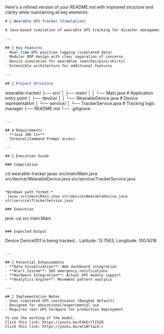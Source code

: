 Here's a refined version of your README.md with improved structure and clarity while maintaining all key elements:

```markdown
# 🚨 Wearable GPS Tracker (Simulation)

A Java-based simulation of wearable GPS tracking for disaster management scenarios. Simulates real-time location monitoring for maritime workers like fishermen using wearable devices.

---

## 🌟 Key Features
- Real-time GPS position logging (simulated data)
- Modular OOP design with clear separation of concerns
- Device simulation for wearables (watches/pins/shirts)
- Extensible architecture for additional features

---

## 📂 Project Structure
```
wearable-tracker/
├── src/
│   ├── main/
│   │   └── Main.java                  # Application entry point
│   ├── device/
│   │   └── WearableDevice.java        # Device representation
│   └── service/
│       └── TrackerService.java        # Tracking logic manager
├── README.md
└── .gitignore
```

---

## ⚙️ Requirements
- **Java JDK 11+**
- Terminal/Command Prompt access

---

## 🚦 Execution Guide

### Compilation
```
cd wearable-tracker
javac src/main/Main.java src/device/WearableDevice.java src/service/TrackerService.java
```

*Windows path format:*  
`javac src\main\Main.java src\device\WearableDevice.java src\service\TrackerService.java`

### Execution
```
java -cp src main.Main
```

### Expected Output
```
Device Device001 is being tracked...
Latitude: 13.7563, Longitude: 100.5018
```

---

## 🔄 Potential Enhancements
- **Data Visualization**: Web dashboard integration
- **Alert System**: SOS emergency notifications
- **Hardware Integration**: Actual GPS module support
- **Analytics Engine**: Movement pattern analysis

---

## 📝 Implementation Notes
- Uses simulated GPS coordinates (Bangkok default)
- Designed for educational/experimental use
- Requires real GPS hardware for production deployment

To see the working of the model: 
Click this link: https://youtu.be/FdkEr7lI52Q
Click this link: https://youtu.be/eCiWrlaz4-c

